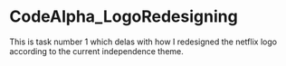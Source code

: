 # CodeAlpha_LogoRedesigning
This is task number 1 which delas with how I redesigned the netflix logo according to the current independence theme.

